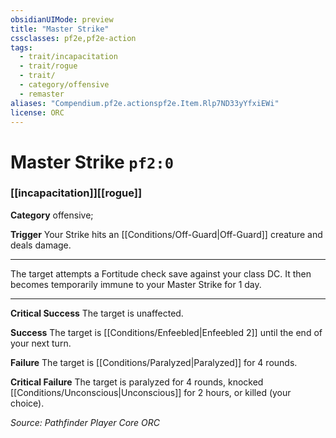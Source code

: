 ```yaml
---
obsidianUIMode: preview
title: "Master Strike"
cssclasses: pf2e,pf2e-action
tags:
  - trait/incapacitation
  - trait/rogue
  - trait/
  - category/offensive
  - remaster
aliases: "Compendium.pf2e.actionspf2e.Item.Rlp7ND33yYfxiEWi"
license: ORC
---
```

# Master Strike `pf2:0`

### [[incapacitation]][[rogue]]

**Category** offensive; 




**Trigger** Your Strike hits an [[Conditions/Off-Guard|Off-Guard]] creature and deals damage.

* * *

The target attempts a Fortitude check save against your class DC. It then becomes temporarily immune to your Master Strike for 1 day.

* * *

**Critical Success** The target is unaffected.

**Success** The target is [[Conditions/Enfeebled|Enfeebled 2]] until the end of your next turn.

**Failure** The target is [[Conditions/Paralyzed|Paralyzed]] for 4 rounds.

**Critical Failure** The target is paralyzed for 4 rounds, knocked [[Conditions/Unconscious|Unconscious]] for 2 hours, or killed (your choice).

*Source: Pathfinder Player Core*
*ORC*